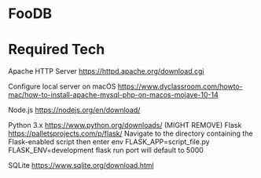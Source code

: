 # FooDB

# Required Tech
Apache HTTP Server
  https://httpd.apache.org/download.cgi

  Configure local server on macOS
  https://www.dyclassroom.com/howto-mac/how-to-install-apache-mysql-php-on-macos-mojave-10-14

Node.js
  https://nodejs.org/en/download/

Python 3.x
  https://www.python.org/downloads/
  (MIGHT REMOVE) Flask
    https://palletsprojects.com/p/flask/
    Navigate to the directory containing the Flask-enabled script then enter
    env FLASK_APP=script_file.py FLASK_ENV=development flask run
    port will default to 5000

SQLite
  https://www.sqlite.org/download.html
